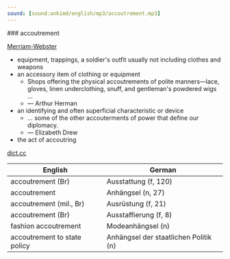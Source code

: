 ```yaml
---
sound: [sound:ankimd/english/mp3/accoutrement.mp3]
---
```


\### accoutrement

[Merriam-Webster](https://www.merriam-webster.com/dictionary/accoutrement)

- equipment, trappings, a soldier's outfit usually not including clothes and weapons
- an accessory item of clothing or equipment
    - Shops offering the physical accoutrements of polite manners—lace, gloves, linen underclothing, snuff, and gentleman's powdered wigs …
    - — Arthur Herman
- an identifying and often superficial characteristic or device
    - … some of the other accouterments of power that define our diplomacy.
    - — Elizabeth Drew
- the act of accoutring

[dict.cc](https://www.dict.cc/accoutrement)

| English        | German       |
| -------------- | ------------ |
| accoutrement (Br) | Ausstattung (f, 120) |
| accoutrement | Anhängsel (n, 27) |
| accoutrement (mil., Br) | Ausrüstung (f, 21) |
| accoutrement (Br) | Ausstaffierung (f, 8) |
| fashion accoutrement | Modeanhängsel (n) |
| accoutrement to state policy | Anhängsel der staatlichen Politik (n) |
